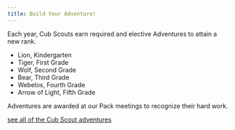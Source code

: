 ```yaml
---
title: Build Your Adventure!
---
```

Each year, Cub Scouts earn required and elective Adventures to attain a new rank.

* Lion, Kindergarten
* Tiger, First Grade
* Wolf, Second Grade
* Bear, Third Grade
* Webelos, Fourth Grade
* Arrow of Light, Fifth Grade

Adventures are awarded at our Pack meetings to recognize their hard work.

[see all of the Cub Scout adventures](https://www.scouting.org/programs/cub-scouts/what-cub-scouts-earn/cub-scouting-adventures/)
